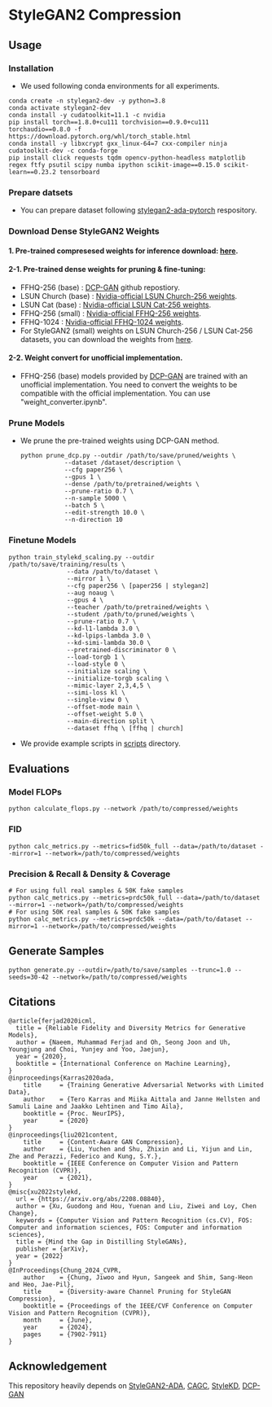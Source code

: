 # StyleGAN2 Compression

## Usage

### Installation

- We used following conda environments for all experiments.
```
conda create -n stylegan2-dev -y python=3.8
conda activate stylegan2-dev
conda install -y cudatoolkit=11.1 -c nvidia
pip install torch==1.8.0+cu111 torchvision==0.9.0+cu111 torchaudio==0.8.0 -f https://download.pytorch.org/whl/torch_stable.html
conda install -y libxcrypt gxx_linux-64=7 cxx-compiler ninja cudatoolkit-dev -c conda-forge
pip install click requests tqdm opencv-python-headless matplotlib regex ftfy psutil scipy numba ipython scikit-image==0.15.0 scikit-learn==0.23.2 tensorboard
```

### Prepare datsets

- You can prepare dataset following [stylegan2-ada-pytorch](https://github.com/NVlabs/stylegan2-ada-pytorch?tab=readme-ov-file#preparing-datasets) respository.

### Download Dense StyleGAN2 Weights

#### 1. Pre-trained compresesed weights for inference download: [here](https://drive.google.com/drive/u/1/home).

#### 2-1. Pre-trained dense weights for pruning & fine-tuning:
- FFHQ-256 (base) : [DCP-GAN](https://github.com/jiwoogit/DCP-GAN?tab=readme-ov-file#pre-trained-weights) github repostiory.
- LSUN Church (base) : [Nvidia-official LSUN Church-256 weights](https://nvlabs-fi-cdn.nvidia.com/stylegan2/networks/stylegan2-church-config-f.pkl).
- LSUN Cat (base) : [Nvidia-official LSUN Cat-256 weights](https://nvlabs-fi-cdn.nvidia.com/stylegan2/networks/stylegan2-cat-config-f.pkl).
- FFHQ-256 (small) : [Nvidia-official FFHQ-256 weights](https://nvlabs-fi-cdn.nvidia.com/stylegan2-ada-pytorch/pretrained/transfer-learning-source-nets/ffhq-res256-mirror-paper256-noaug.pkl).
- FFHQ-1024 : [Nvidia-official FFHQ-1024 weights](https://nvlabs-fi-cdn.nvidia.com/stylegan2-ada-pytorch/pretrained/transfer-learning-source-nets/ffhq-res1024-mirror-stylegan2-noaug.pkl).
- For StyleGAN2 (small) weights on LSUN Church-256 / LSUN Cat-256 datasets, you can download the weights from [here](https://drive.google.com/drive/folders/1uNKHBu4t77l2jHtCCxkRfQmJ2QMbvDDh?usp=drive_link).

#### 2-2. Weight convert for unofficial implementation.
- FFHQ-256 (base) models provided by [DCP-GAN](https://github.com/jiwoogit/DCP-GAN?tab=readme-ov-file#pre-trained-weights) are trained with an unofficial implementation. You need to convert the weights to be compatible with the official implementation. You can use "weight_converter.ipynb".

### Prune Models

- We prune the pre-trained weights using DCP-GAN method.
    ```
    python prune_dcp.py --outdir /path/to/save/pruned/weights \
                --dataset /dataset/description \
                --cfg paper256 \
                --gpus 1 \
                --dense /path/to/pretrained/weights \
                --prune-ratio 0.7 \
                --n-sample 5000 \
                --batch 5 \
                --edit-strength 10.0 \
                --n-direction 10
    ```

### Finetune Models
```
python train_stylekd_scaling.py --outdir /path/to/save/training/results \
                --data /path/to/dataset \
                --mirror 1 \
                --cfg paper256 \ [paper256 | stylegan2]
                --aug noaug \
                --gpus 4 \
                --teacher /path/to/pretrained/weights \
                --student /path/to/pruned/weights \
                --prune-ratio 0.7 \
                --kd-l1-lambda 3.0 \
                --kd-lpips-lambda 3.0 \
                --kd-simi-lambda 30.0 \
                --pretrained-discriminator 0 \
                --load-torgb 1 \
                --load-style 0 \
                --initialize scaling \
                --initialize-torgb scaling \
                --mimic-layer 2,3,4,5 \
                --simi-loss kl \
                --single-view 0 \
                --offset-mode main \
                --offset-weight 5.0 \
                --main-direction split \
                --dataset ffhq \ [ffhq | church]
```

- We provide example scripts in [scripts](scripts/templates/ours/) directory.

## Evaluations

### Model FLOPs

```
python calculate_flops.py --network /path/to/compressed/weights
```

### FID
```
python calc_metrics.py --metrics=fid50k_full --data=/path/to/dataset --mirror=1 --network=/path/to/compressed/weights
```
### Precision & Recall & Density & Coverage
```
# For using full real samples & 50K fake samples
python calc_metrics.py --metrics=prdc50k_full --data=/path/to/dataset --mirror=1 --network=/path/to/compressed/weights
# For using 50K real samples & 50K fake samples
python calc_metrics.py --metrics=prdc50k --data=/path/to/dataset --mirror=1 --network=/path/to/compressed/weights
```
## Generate Samples
```
python generate.py --outdir=/path/to/save/samples --trunc=1.0 --seeds=30-42 --network=/path/to/compressed/weights
```
## Citations

```
@article{ferjad2020icml,
  title = {Reliable Fidelity and Diversity Metrics for Generative Models},
  author = {Naeem, Muhammad Ferjad and Oh, Seong Joon and Uh, Youngjung and Choi, Yunjey and Yoo, Jaejun},
  year = {2020},
  booktitle = {International Conference on Machine Learning},
}
@inproceedings{Karras2020ada,
    title     = {Training Generative Adversarial Networks with Limited Data},
    author    = {Tero Karras and Miika Aittala and Janne Hellsten and Samuli Laine and Jaakko Lehtinen and Timo Aila},
    booktitle = {Proc. NeurIPS},
    year      = {2020}
}
@inproceedings{liu2021content,
    title     = {Content-Aware GAN Compression},
    author    = {Liu, Yuchen and Shu, Zhixin and Li, Yijun and Lin, Zhe and Perazzi, Federico and Kung, S.Y.},
    booktitle = {IEEE Conference on Computer Vision and Pattern Recognition (CVPR)},
    year      = {2021},
}
@misc{xu2022stylekd,
  url = {https://arxiv.org/abs/2208.08840},
  author = {Xu, Guodong and Hou, Yuenan and Liu, Ziwei and Loy, Chen Change},
  keywords = {Computer Vision and Pattern Recognition (cs.CV), FOS: Computer and information sciences, FOS: Computer and information sciences},
  title = {Mind the Gap in Distilling StyleGANs},
  publisher = {arXiv},
  year = {2022}
}
@InProceedings{Chung_2024_CVPR,
    author    = {Chung, Jiwoo and Hyun, Sangeek and Shim, Sang-Heon and Heo, Jae-Pil},
    title     = {Diversity-aware Channel Pruning for StyleGAN Compression},
    booktitle = {Proceedings of the IEEE/CVF Conference on Computer Vision and Pattern Recognition (CVPR)},
    month     = {June},
    year      = {2024},
    pages     = {7902-7911}
}
```

## Acknowledgement

This repository heavily depends on [StyleGAN2-ADA](https://github.com/NVlabs/stylegan2-ada-pytorch), [CAGC](https://github.com/lychenyoko/content-aware-gan-compression), [StyleKD](https://github.com/xuguodong03/StyleKD), [DCP-GAN](https://github.com/jiwoogit/DCP-GAN)
